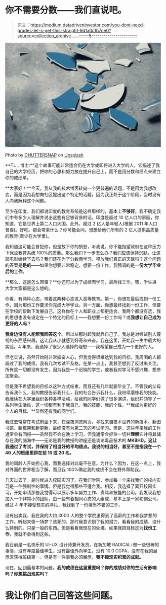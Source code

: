 # 你不需要分数——我们直说吧。

> 原文：<https://medium.datadriveninvestor.com/you-dont-need-grades-let-s-get-this-straight-9d1a0c1b7ce0?source=collection_archive---------5----------------------->

![](img/33cae5b76a3db51a79ae700cc5de7337.png)

Photo by [CHUTTERSNAP](https://unsplash.com/@chuttersnap?utm_source=medium&utm_medium=referral) on [Unsplash](https://unsplash.com?utm_source=medium&utm_medium=referral)

**TL；博士:**这个故事可能非常适合仍在大学或即将进入大学的人，它描述了我自己的大学经历。把你的心思和努力放在提升自己上，而不是用分数和绩点来建立你的成绩单。

**大家好！**今天，我从我的技术博客转向一个更普遍的话题，不是因为我想改变，而是因为我想向社区提出这个特定的话题，因为我正处于这个阶段，当时没有人向我解释这个问题。

至少在印度，我们都说印度的教育系统是这样那样的，基本上**不够好**。我不确定我们中有多少人理解并说出这些有足够背景的话。印度是超过 10 亿人口的家园，你知道，它是世界上第二人口大国。此外，超过 2 亿人是年轻人(根据 2011 年人口普查)。好吧。那会带来什么？你可能会问。想想给他们所有的 2 亿人提供高质量的教育(至少在大学里)。

我知道这可能会冒犯你，但是放下你的愤怒，听我说。你不能指望政府在这种压力下保证教育系统 100%的质量。那么我们下一步怎么办？我们应该保持沉默，让这部电影继续下去吗？我们还在为了分数而学习，释放我们真正的天赋吗？这个问题的答案是**是的**——如果你想要非常稳定，想要一份工作，我强调的是**一份大学毕业后的工作**。

**那么，这是怎么回事？**你还可以为了成绩而学习，最后找工作。嗯，学生进大学大家都是这么想的。

你看，有两种心态，带着这两种心态进入高等教育。第一，你想在最后找到一份工作，因为那份工作要求你完成大学学业。另一方面，你想最终找到一份工作，但要在学校的帮助下发展自己，这样你在个人和职业上都更适合。我两个都没有选，我的思想也没有设定在一个特定的目标上——我想要一份工作吗？或**我想让自己成为更好的人吗？**

**我身边没有人能帮我回答这个**。所以从那时起我就靠自己了。我总是对尝试别人蔑视的东西感兴趣，这让我从小就感到好奇和兴奋。我在这里，开始我一生中最大的实验。4 年来，我选择了很少人选择的理想——我希望自己成为一个更好的人。

但老实说，虽然开始时非常振奋人心，但我觉得很难达到我的目标。我周围的人都超过了我的成绩。我有几次考试不及格。在某一点上，我甚至想到了反过来关注。所有这一切都没有发生，因为我是一个迟钝的学生，或者我对学习不感兴趣，想参加聚会。

但是我不希望我的目标以这种方式结束，而且还有几年就要毕业了。不管我的父母告诉我什么，我的教授告诉我什么，我的社会告诉我什么，我继续磨练我的技能。我继续在大学里组织各种各样活动，给我的同学们做了很多演讲，组织并领导了一系列学生活动，这一切都有利于我自己、我的技能、我的个性、**我成为更好的个人的目标、**显然还有我的同学们。

我过去常常在考试前坐下来，在深夜浏览网页，寻找来自技术世界的新技术、新图书馆、新框架和新更新，最终没有为第二天的考试学习。但是，这些年来我的工作通常会有回报——虽然我不会在晚上学习，但我通常会抓住一切并**理解**它并将其储存在我的脑海中——无论是我的教授的讲座还是谈论毒品技术的 **MKBHD。这让我通过了考试，并保持了相当好的平均绩点。我说的相当好，甚至不是指我在一个 40 人的班级里排在前 15 或 20 名。**

我的同龄人开始担心我，而我选择对此毫不在意。为什么？因为，在这一点上，我对外面的世界相当了解，而且我 100%确定我的成绩不会在野外帮助我。

几天过去了，是时候进入校园实习了。在我们学院，参加每一个来找我们的校内实习是一件强制性的事情。但是我觉得那些不适合我。相反，我选择了离开校园实习，开始申请那些我觉得可以展示多年努力工作、责骂和技能的公司。我发现我想加入一个非常小的团队，由一些有着相同心态的人组成，基本上是一家初创公司。经过 4 年不接受现实的挣扎，我找到了一份相当不错的工作。

没有出卖我，我在我的大约 3000 人的整个学院里得到了高薪的工作和我梦想的工作。听起来像一场梦？该死的。那时我意识到了我的潜力，看看我的成绩，没什么特别的。只是一般的东西。但是看看我现在的处境。如果我把目标定为**找份工作**，我就不会得到这些。

我目前是一名快乐的 UI-UX 设计师兼开发员，在新加坡 RADICALi 做一些很棒的事情，没有年度最佳学生，没有最佳外向学生，没有 10.0 CGPA，没有在我的展示区获得班级第一。但是有一件事我必须展示，**我不顾现实积累的成就。**

现在，回到最基本的问题，**我的成绩在这里重要吗？你的成绩对你的生活有影响吗？你想挑战现实吗？**

# 我让你们自己回答这些问题。